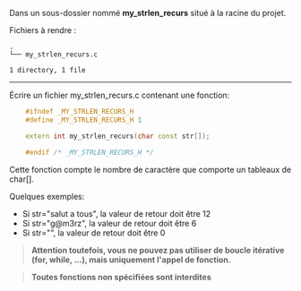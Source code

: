 Dans un sous-dossier nommé **my_strlen_recurs** situé à la racine du projet.

Fichiers à rendre :

```
.
└── my_strlen_recurs.c

1 directory, 1 file
```

---
Écrire un fichier my_strlen_recurs.c contenant une fonction:
```cpp
    #ifndef _MY_STRLEN_RECURS_H
    #define _MY_STRLEN_RECURS_H 1

    extern int my_strlen_recurs(char const str[]);

    #endif /* _MY_STRLEN_RECURS_H */
```
Cette fonction compte le nombre de caractère que comporte un tableaux de char[].

Quelques exemples:

* Si str="salut a tous", la valeur de retour doit être 12
* Si str="g@m3rz", la valeur de retour doit être 6
* Si str="", la valeur de retour doit être 0

> **Attention toutefois, vous ne pouvez pas utiliser de boucle itérative (for, while, ...), mais uniquement l'appel de fonction.**

> **Toutes fonctions non spécifiées sont interdites**
